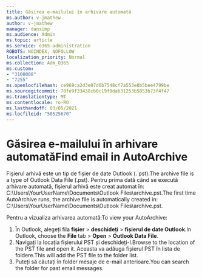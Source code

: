 ```yaml
---
title: Găsirea e-mailului în arhivare automată
ms.author: v-jmathew
author: v-jmathew
manager: dansimp
ms.audience: Admin
ms.topic: article
ms.service: o365-administration
ROBOTS: NOINDEX, NOFOLLOW
localization_priority: Normal
ms.collection: Adm_O365
ms.custom:
- "3100008"
- "7255"
ms.openlocfilehash: ce969ca2d3e07d6b7548cf7a553e8b5bee4799be
ms.sourcegitcommit: 78fe9f33438cb0c19f0dab31253b5853b73f4f47
ms.translationtype: MT
ms.contentlocale: ro-RO
ms.lasthandoff: 03/05/2021
ms.locfileid: "50525670"
---
```

# <a name="find-email-in-autoarchive"></a><span data-ttu-id="d1a23-102">Găsirea e-mailului în arhivare automată</span><span class="sxs-lookup"><span data-stu-id="d1a23-102">Find email in AutoArchive</span></span>

<span data-ttu-id="d1a23-103">Fișierul arhivă este un tip de fișier de date Outlook (. pst).</span><span class="sxs-lookup"><span data-stu-id="d1a23-103">The archive file is a type of Outlook Data File (.pst).</span></span> <span data-ttu-id="d1a23-104">Pentru prima dată când se execută arhivare automată, fișierul arhivă este creat automat în: C:\Users\YourUserName\Documents\Outlook Files\archive.pst.</span><span class="sxs-lookup"><span data-stu-id="d1a23-104">The first time AutoArchive runs, the archive file is automatically created in: C:\Users\YourUserName\Documents\Outlook Files\archive.pst.</span></span>

<span data-ttu-id="d1a23-105">Pentru a vizualiza arhivarea automată:</span><span class="sxs-lookup"><span data-stu-id="d1a23-105">To view your AutoArchive:</span></span>

1. <span data-ttu-id="d1a23-106">În Outlook, alegeți fila **fișier** > **deschideți**  >  **fișierul de date Outlook**.</span><span class="sxs-lookup"><span data-stu-id="d1a23-106">In Outlook, choose the **File** tab > **Open** > **Outlook Data File**.</span></span>
2. <span data-ttu-id="d1a23-107">Navigați la locația fișierului PST și deschideți-l.</span><span class="sxs-lookup"><span data-stu-id="d1a23-107">Browse to the location of the PST file and open it.</span></span> <span data-ttu-id="d1a23-108">Aceasta va adăuga fișierul PST în lista de foldere.</span><span class="sxs-lookup"><span data-stu-id="d1a23-108">This will add the PST file to the folder list.</span></span>
3. <span data-ttu-id="d1a23-109">Puteți să căutați în folder mesaje de e-mail anterioare.</span><span class="sxs-lookup"><span data-stu-id="d1a23-109">You can search the folder for past email messages.</span></span>
